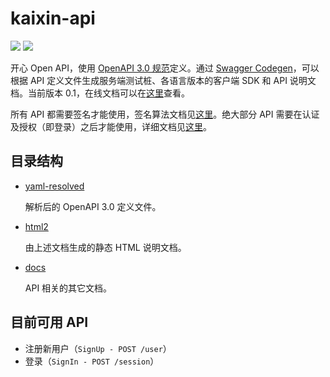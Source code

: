 # kaixin-api

![](https://img.shields.io/badge/version-0.1-blue) ![](https://img.shields.io/badge/OpenAPI-3.0-green)

开心 Open API，使用 [OpenAPI 3.0 规范](https://swagger.io/specification/)定义。通过 [Swagger Codegen](https://swagger.io/tools/swagger-codegen/)，可以根据 API 定义文件生成服务端测试桩、各语言版本的客户端 SDK 和 API 说明文档。当前版本 0.1，在线文档可以在[这里](https://app.swaggerhub.com/apis-docs/ubesthelp/kaixin/0.1)查看。

所有 API 都需要签名才能使用，签名算法文档见[这里](docs/SIGNATURE.md)。绝大部分 API 需要在认证及授权（即登录）之后才能使用，详细文档见[这里](docs/AUTH.md)。

## 目录结构

- [yaml-resolved](yaml-resolved)

  解析后的 OpenAPI 3.0 定义文件。

- [html2](html2)

  由上述文档生成的静态 HTML 说明文档。

- [docs](docs)

  API 相关的其它文档。

## 目前可用 API

- 注册新用户（`SignUp - POST /user`）
- 登录（`SignIn - POST /session`）

